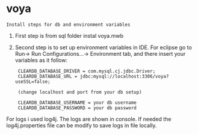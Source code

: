 # voya
	Install steps for db and environment variables
1. First step is from sql folder instal voya.mwb
2. Second step is to set up environment variables in IDE.
	For eclipse go to Run-> Run Configurations...->
	Environment tab, and there insert your variables as it follow:
	
		CLEARDB_DATABASE_DRIVER = com.mysql.cj.jdbc.Driver;
		CLEARDB_DATABASE_URL = jdbc:mysql://localhost:3306/voya?useSSL=false;
		
		(change localhost and port from your db setup)
		
		CLEARDB_DATABASE_USERNAME = your db username
		CLEARDB_DATABASE_PASSWORD = your db password
		

For logs i used log4j. The logs are shown in console.
 If needed the log4j.properties file can be modify to 
save logs in file locally.
		